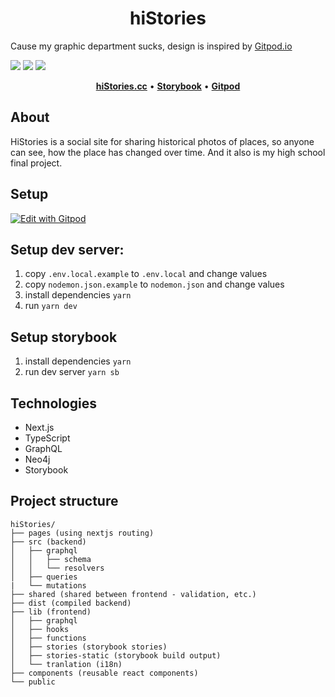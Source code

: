 <div align="center">
    <h1>hiStories</h1>
</div>

Cause my graphic department sucks, design is inspired by [Gitpod.io](https://gitpod.io)

![](https://github.com/hiStories-cc/hiStories/actions/workflows/build-node.yml/badge.svg)
![](https://github.com/hiStories-cc/hiStories/actions/workflows/storybook-node.yml/badge.svg)
![](https://github.com/hiStories-cc/hiStories/actions/workflows/test-node.yml/badge.svg)

<div align="center">
    <a href="https://www.histories.cc"><b>hiStories.cc</b></a>
    •
    <a href="https://www.chromatic.com/library?appId=61a39cca9c186c003a9e202f"><b>Storybook</b></a>
        •
    <a href="https://gitpod.io/#https://github.com/hiStories-cc/hiStories"><b>Gitpod</b></a>
</div>

## About

HiStories is a social site for sharing historical photos of places, so anyone can see, how the place has changed over time.
And it also is my high school final project.

## Setup

[![Edit with Gitpod](https://gitpod.io/button/open-in-gitpod.svg)](https://gitpod.io/#https://github.com/hiStories-cc/hiStories)

## Setup dev server:

1. copy `.env.local.example` to `.env.local` and change values
2. copy `nodemon.json.example` to `nodemon.json` and change values
3. install dependencies `yarn`
4. run `yarn dev`

## Setup storybook

1. install dependencies `yarn`
2. run dev server `yarn sb`

## Technologies

- Next.js
- TypeScript
- GraphQL
- Neo4j
- Storybook

## Project structure

```
hiStories/
├── pages (using nextjs routing)
├── src (backend)
│   ├── graphql
│   │   ├── schema
│   │   └── resolvers
│   ├── queries
|   └── mutations
├── shared (shared between frontend - validation, etc.)
├── dist (compiled backend)
├── lib (frontend)
│   ├── graphql
│   ├── hooks
│   ├── functions
│   ├── stories (storybook stories)
│   ├── stories-static (storybook build output)
│   └── tranlation (i18n)
├── components (reusable react components)
└── public
```
